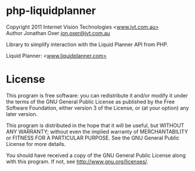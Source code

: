 php-liquidplanner
=================
Copyright 2011 Internet Vision Technologies <www.ivt.com.au>  
Author Jonathan Oxer <jon.oxer@ivt.com.au>  

Library to simplify interaction with the Liquid Planner API from PHP.

Liquid Planner: <www.liquidplanner.com>


License
=======
This program is free software: you can redistribute it and/or modify
it under the terms of the GNU General Public License as published by
the Free Software Foundation, either version 3 of the License, or
(at your option) any later version.

This program is distributed in the hope that it will be useful,
but WITHOUT ANY WARRANTY; without even the implied warranty of
MERCHANTABILITY or FITNESS FOR A PARTICULAR PURPOSE.  See the
GNU General Public License for more details.

You should have received a copy of the GNU General Public License
along with this program.  If not, see <http://www.gnu.org/licenses/>.

